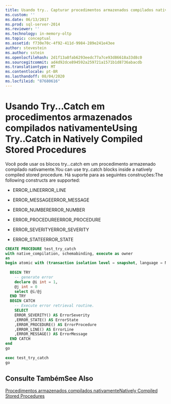 ```yaml
---
title: Usando try.. Capturar procedimentos armazenados compilados nativamente | Microsoft Docs
ms.custom: ''
ms.date: 06/13/2017
ms.prod: sql-server-2014
ms.reviewer: ''
ms.technology: in-memory-oltp
ms.topic: conceptual
ms.assetid: f730e70c-4f92-411d-9984-289e241e43ee
author: stevestein
ms.author: sstein
ms.openlocfilehash: 2d1f13a8fab6293eedc77a7ce93d86618a33d8c0
ms.sourcegitcommit: ad4d92dce894592a259721a1571b1d8736abacdb
ms.translationtype: MT
ms.contentlocale: pt-BR
ms.lasthandoff: 08/04/2020
ms.locfileid: "87680616"
---
```

# <a name="using-trycatch-in-natively-compiled-stored-procedures"></a><span data-ttu-id="73578-102">Usando Try...Catch em procedimentos armazenados compilados nativamente</span><span class="sxs-lookup"><span data-stu-id="73578-102">Using Try..Catch in Natively Compiled Stored Procedures</span></span>
  <span data-ttu-id="73578-103">Você pode usar os blocos try...catch em um procedimento armazenado compilado nativamente.</span><span class="sxs-lookup"><span data-stu-id="73578-103">You can use try..catch blocks inside a natively compiled stored procedure.</span></span> <span data-ttu-id="73578-104">Há suporte para as seguintes construções:</span><span class="sxs-lookup"><span data-stu-id="73578-104">The following constructs are supported:</span></span>  
  
-   <span data-ttu-id="73578-105">ERROR_LINE</span><span class="sxs-lookup"><span data-stu-id="73578-105">ERROR_LINE</span></span>  
  
-   <span data-ttu-id="73578-106">ERROR_MESSAGE</span><span class="sxs-lookup"><span data-stu-id="73578-106">ERROR_MESSAGE</span></span>  
  
-   <span data-ttu-id="73578-107">ERROR_NUMBER</span><span class="sxs-lookup"><span data-stu-id="73578-107">ERROR_NUMBER</span></span>  
  
-   <span data-ttu-id="73578-108">ERROR_PROCEDURE</span><span class="sxs-lookup"><span data-stu-id="73578-108">ERROR_PROCEDURE</span></span>  
  
-   <span data-ttu-id="73578-109">ERROR_SEVERITY</span><span class="sxs-lookup"><span data-stu-id="73578-109">ERROR_SEVERITY</span></span>  
  
-   <span data-ttu-id="73578-110">ERROR_STATE</span><span class="sxs-lookup"><span data-stu-id="73578-110">ERROR_STATE</span></span>  
  
```sql  
CREATE PROCEDURE test_try_catch  
with native_compilation, schemabinding, execute as owner   
as  
begin atomic with (transaction isolation level = snapshot, language = N'us_english')  
  
  BEGIN TRY  
    -- generate error  
    declare @i int = 1,  
    @j int = 0  
    select @i/@j  
  END TRY  
  BEGIN CATCH  
    -- Execute error retrieval routine.  
    SELECT  
    ERROR_SEVERITY() AS ErrorSeverity  
    ,ERROR_STATE() AS ErrorState  
    ,ERROR_PROCEDURE() AS ErrorProcedure  
    ,ERROR_LINE() AS ErrorLine  
    ,ERROR_MESSAGE() AS ErrorMessage  
  END CATCH  
end  
go  
  
exec test_try_catch  
go  
```  
  
## <a name="see-also"></a><span data-ttu-id="73578-111">Consulte Também</span><span class="sxs-lookup"><span data-stu-id="73578-111">See Also</span></span>  
 [<span data-ttu-id="73578-112">Procedimentos armazenados compilados nativamente</span><span class="sxs-lookup"><span data-stu-id="73578-112">Natively Compiled Stored Procedures</span></span>](../relational-databases/in-memory-oltp/natively-compiled-stored-procedures.md)  
  
  
